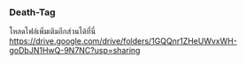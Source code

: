 ### Death-Tag


โหลดไฟล์เพิ่มเติมอีกส่วนได้ที่นี่ https://drive.google.com/drive/folders/1GQQnr1ZHeUWvxWH-goDbJN1HwQ-9N7NC?usp=sharing 
